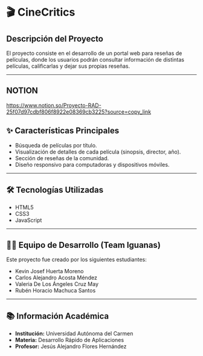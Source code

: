 # 🎬 CineCritics


## Descripción del Proyecto
El proyecto consiste en el desarrollo de un portal web para reseñas de películas, donde los usuarios podrán consultar información de distintas películas, calificarlas y dejar sus propias reseñas.

---
NOTION
---
https://www.notion.so/Proyecto-RAD-25f07d97cdbf806f8922e08369cb3225?source=copy_link

## ✨ Características Principales
* Búsqueda de películas por título.
* Visualización de detalles de cada película (sinopsis, director, año).
* Sección de reseñas de la comunidad.
* Diseño responsivo para computadoras y dispositivos móviles.

---

## 🛠️ Tecnologías Utilizadas
* HTML5
* CSS3
* JavaScript

---

## 👨‍💻 Equipo de Desarrollo (Team Iguanas)

Este proyecto fue creado por los siguientes estudiantes:

* Kevin Josef Huerta Moreno
* Carlos Alejandro Acosta Méndez
* Valeria De Los Ángeles Cruz May
* Rubén Horacio Machuca Santos

---

## 📚 Información Académica

* **Institución:** Universidad Autónoma del Carmen
* **Materia:** Desarrollo Rápido de Aplicaciones
* **Profesor:** Jesús Alejandro Flores Hernández
